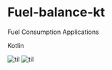 # Fuel-balance-kt
Fuel Consumption Applications

Kotlin

![til](https://xswtga.am.files.1drv.com/y4m0PSF3FzUQ90AXhNP_-uXQEXnuv_WygBLdVNpf3LVC8m5JhKQqydDBTuOqpYMVTiIEKu1GjSGgYLjGlRSoDBCMZUG7AGUxuw8WbY7Q1fUyN6q38oh1n0-KZF1fJFBGKDW7CyuuBpG7Z6n7wp7skavUqvV4xEt5lAUobhU7k-ARXfXZaIMHmVFATfg5HRs3BxOLkNVSdrWlzBChDZ0geifbg?width=371&height=660&cropmode=none)
![til](https://wrdrdq.am.files.1drv.com/y4mB3zowB9ti9fNhRT99UJK2fqGpE7l2JORJYrjMMTP1h8-YFDKJxoFVP464nEpCGQhfdZiWO3-20vzbJqrFV6vS4se7tSJY87cmpYYvF0h3EEXCYL3xmQItPPmo2zjVIo4LTjA7HuRC_kj1ILghBPAkHUqMhANBu8mtTw8Uzq6x2grI4tXJobG7mv2ATpPnRU9CUFYZhRkOK9wivqWntUavw?width=371&height=660&cropmode=none)
